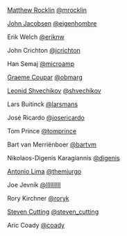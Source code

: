 [Matthew Rocklin](http://matthewrocklin.com) [@mrocklin](http://github.com/mrocklin/)

[John Jacobsen](http://eigenhombre.com) [@eigenhombre](http://github.com/eigenhombre/)

Erik Welch [@eriknw](https://github.com/eriknw/)

John Crichton [@jcrichton](https://github.com/jcrichton/)

Han Semaj [@microamp](https://github.com/microamp/)

[Graeme Coupar](https://twitter.com/obmarg) [@obmarg](https://github.com/obmarg/)

[Leonid Shvechikov](http://brainstorage.me/shvechikov) [@shvechikov](https://github.com/shvechikov)

Lars Buitinck [@larsmans](http://github.com/larsmans)

José Ricardo [@josericardo](https://github.com/josericardo)

Tom Prince [@tomprince](https://github.com/tomprince)

Bart van Merriënboer [@bartvm](https://github.com/bartvm)

Nikolaos-Digenis Karagiannis [@digenis](https://github.com/digenis/)

[Antonio Lima](https://twitter.com/themiurgo) [@themiurgo](https://github.com/themiurgo/)

Joe Jevnik [@llllllllll](https://github.com/llllllllll)

Rory Kirchner [@roryk](https://github.com/roryk)

[Steven Cutting](http://steven-cutting.github.io) [@steven_cutting](https://github.com/steven-cutting)

Aric Coady [@coady](https://github.com/coady)
